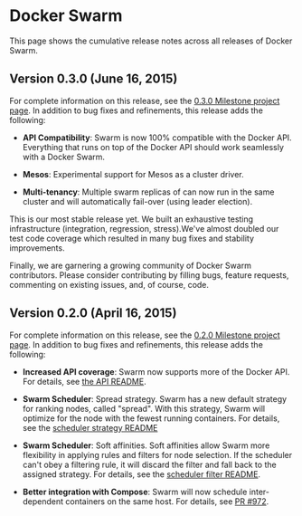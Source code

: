 <!--[metadata]>
+++
draft=true
title = "Docker Swarm Release Notes"
description = "Docker Swarm release notes"
keywords = ["docker, swarm, clustering, discovery, release,  notes"]
[menu.main]
parent = "smn_release_notes"	
weight = 5
+++
<![end-metadata]-->

# Docker Swarm

This page shows the cumulative release notes across all releases of Docker Swarm.

## Version 0.3.0 (June 16, 2015)

For complete information on this release, see the
[0.3.0 Milestone project page](https://github.com/docker/swarm/wiki/0.3.0-Milestone-Project-Page).
In addition to bug fixes and refinements, this release adds the following:

- **API Compatibility**: Swarm is now 100% compatible with the Docker API. Everything that runs on top of the Docker API should work seamlessly with a Docker Swarm.

- **Mesos**: Experimental support for Mesos as a cluster driver.

- **Multi-tenancy**: Multiple swarm replicas of can now run in the same cluster and will automatically fail-over (using leader election).

This is our most stable release yet. We built an exhaustive testing infrastructure (integration, regression, stress).We've almost doubled our test code coverage which resulted in many bug fixes and stability improvements.

Finally, we are garnering a growing community of Docker Swarm contributors. Please consider contributing by filling bugs, feature requests, commenting on existing issues, and, of course, code.


## Version 0.2.0 (April 16, 2015)

For complete information on this release, see the
[0.2.0 Milestone project page](https://github.com/docker/swarm/wiki/0.2.0-Milestone-Project-Page).
In addition to bug fixes and refinements, this release adds the following:

* **Increased API coverage**: Swarm now supports more of the Docker API. For
details, see
[the API README](https://github.com/docker/swarm/blob/master/api/README.md).

* **Swarm Scheduler**: Spread strategy. Swarm has a new default strategy for
ranking nodes, called "spread". With this strategy, Swarm will optimize
for the node with the fewest running containers. For details, see the
[scheduler strategy README](https://github.com/docker/swarm/blob/master/scheduler/strategy/README.md)

* **Swarm Scheduler**: Soft affinities. Soft affinities allow Swarm more flexibility
in applying rules and filters for node selection. If the scheduler can't obey a
filtering rule, it will discard the filter and fall back to the assigned
strategy. For details, see the [scheduler filter README](https://github.com/docker/swarm/tree/master/scheduler/filter#soft-affinitiesconstraints).

* **Better integration with Compose**: Swarm will now schedule inter-dependent
containers on the same host. For details, see
[PR #972](https://github.com/docker/compose/pull/972).
